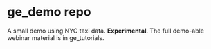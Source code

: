 # ge_demo repo

A small demo using NYC taxi data. **Experimental**. The full demo-able webinar material is in ge_tutorials.
